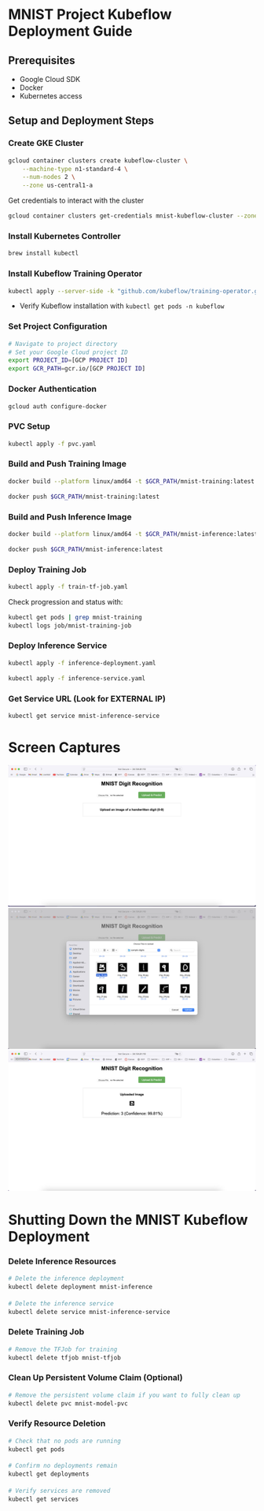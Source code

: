 # MNIST Project Kubeflow Deployment Guide

## Prerequisites
- Google Cloud SDK
- Docker
- Kubernetes access

## Setup and Deployment Steps

### Create GKE Cluster
```bash
gcloud container clusters create kubeflow-cluster \
    --machine-type n1-standard-4 \
    --num-nodes 2 \
    --zone us-central1-a
```

Get credentials to interact with the cluster
```bash
gcloud container clusters get-credentials mnist-kubeflow-cluster --zone us-central1-a
```

### Install Kubernetes Controller
```bash
brew install kubectl
```

### Install Kubeflow Training Operator
```bash
kubectl apply --server-side -k "github.com/kubeflow/training-operator.git/manifests/overlays/standalone?ref=v1.8.1"
```

- Verify Kubeflow installation with `kubectl get pods -n kubeflow`

### Set Project Configuration
```bash
# Navigate to project directory
# Set your Google Cloud project ID
export PROJECT_ID=[GCP PROJECT ID]
export GCR_PATH=gcr.io/[GCP PROJECT ID]
```

### Docker Authentication
```bash
gcloud auth configure-docker
```

### PVC Setup
```bash
kubectl apply -f pvc.yaml
```

### Build and Push Training Image
```bash
docker build --platform linux/amd64 -t $GCR_PATH/mnist-training:latest -f Dockerfile.train .
```
```bash
docker push $GCR_PATH/mnist-training:latest
```

### Build and Push Inference Image
```bash
docker build --platform linux/amd64 -t $GCR_PATH/mnist-inference:latest -f Dockerfile.inference .
```
```bash
docker push $GCR_PATH/mnist-inference:latest
```

### Deploy Training Job
```bash
kubectl apply -f train-tf-job.yaml
```

Check progression and status with:
```bash
kubectl get pods | grep mnist-training
kubectl logs job/mnist-training-job
```

### Deploy Inference Service
```bash
kubectl apply -f inference-deployment.yaml
```

```bash
kubectl apply -f inference-service.yaml
```

### Get Service URL (Look for EXTERNAL IP)
```bash
kubectl get service mnist-inference-service
```

# Screen Captures
![Alt text for image](screenshots/sc-1.png)
![Alt text for image](screenshots/sc-2.png)
![Alt text for image](screenshots/sc-3.png)

# Shutting Down the MNIST Kubeflow Deployment

### Delete Inference Resources
```bash
# Delete the inference deployment
kubectl delete deployment mnist-inference

# Delete the inference service
kubectl delete service mnist-inference-service
```

### Delete Training Job
```bash
# Remove the TFJob for training
kubectl delete tfjob mnist-tfjob
```

### Clean Up Persistent Volume Claim (Optional)
```bash
# Remove the persistent volume claim if you want to fully clean up
kubectl delete pvc mnist-model-pvc
```

### Verify Resource Deletion
```bash
# Check that no pods are running
kubectl get pods

# Confirm no deployments remain
kubectl get deployments

# Verify services are removed
kubectl get services
```